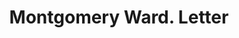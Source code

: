---
doi: 10.7916/D8G17BST
date_other: '1912'
date_other_textual: '1912'
form: correspondence
genre:
- Letters (correspondence)
name:
- Montgomery Ward
object_in_context_url: https://biggert.cul.columbia.edu/items/view/ave_biggert_00225
subject_hierarchical_geographic:
- Chicago, Illinois, United States
subject_name:
- Montgomery Ward
title: Montgomery Ward. Letter
sort_title: Montgomery Ward. Letter
call_number: ave_biggert_00225
coordinates:
- 41.83694444444445,-87.68472222222222
pid: ave_biggert_00225
identifiers: ave_biggert_00225
thumbnail: https://derivativo-3.library.columbia.edu/iiif/2/ldpd:345201/full/!256,256/0/native.jpg
permalink: "/items/ave_biggert_00225/"
layout: iiif-image-page
---